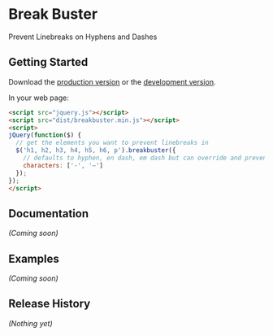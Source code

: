 # Break Buster

Prevent Linebreaks on Hyphens and Dashes

## Getting Started
Download the [production version][min] or the [development version][max].

[min]: https://raw.github.com/shaekuronen/jquery-break-buster/master/dist/breakbuster.min.js
[max]: https://raw.github.com/shaekuronen/jquery-break-buster/master/dist/breakbuster.js

In your web page:

```html
<script src="jquery.js"></script>
<script src="dist/breakbuster.min.js"></script>
<script>
jQuery(function($) {
  // get the elements you want to prevent linebreaks in
  $('h1, h2, h3, h4, h5, h6, p').breakbuster({
    // defaults to hyphen, en dash, em dash but can override and prevent break on any character
    characters: ['-', '–']
  });
});
</script>
```

## Documentation
_(Coming soon)_

## Examples
_(Coming soon)_

## Release History
_(Nothing yet)_
